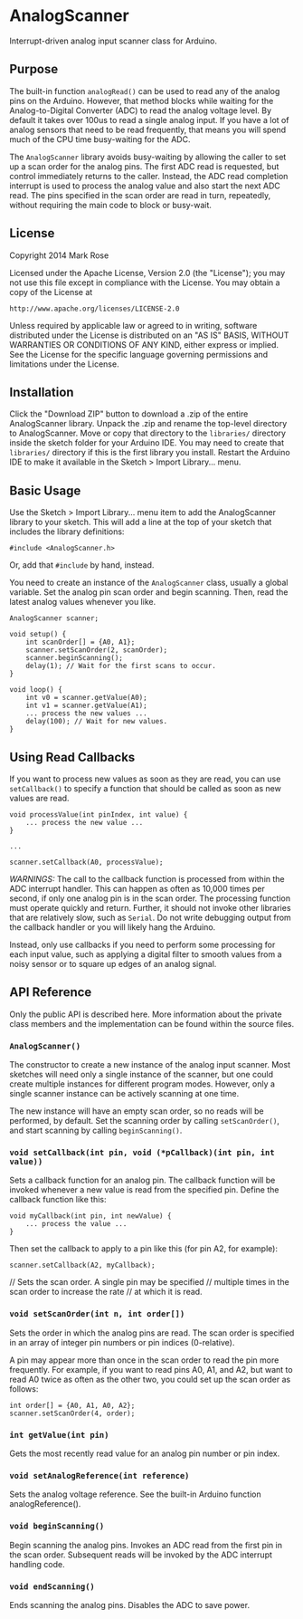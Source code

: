 AnalogScanner
=============

Interrupt-driven analog input scanner class for Arduino.

Purpose
-------
The built-in function `analogRead()` can be used to read any of
the analog pins on the Arduino. However, that method blocks while
waiting for the Analog-to-Digital Converter (ADC) to read the
analog voltage level. By default it takes over 100us to read a
single analog input. If you have a lot of analog sensors that need
to be read frequently, that means you will spend much of the CPU
time busy-waiting for the ADC.

The `AnalogScanner` library avoids busy-waiting by allowing the
caller to set up a scan order for the analog pins. The first ADC
read is requested, but control immediately returns to the caller.
Instead, the ADC read completion interrupt is used to process
the analog value and also start the next ADC read. The pins
specified in the scan order are read in turn, repeatedly, without
requiring the main code to block or busy-wait.

License
-------
Copyright 2014 Mark Rose

Licensed under the Apache License, Version 2.0 (the "License");
you may not use this file except in compliance with the License.
You may obtain a copy of the License at

    http://www.apache.org/licenses/LICENSE-2.0

Unless required by applicable law or agreed to in writing, software
distributed under the License is distributed on an "AS IS" BASIS,
WITHOUT WARRANTIES OR CONDITIONS OF ANY KIND, either express or implied.
See the License for the specific language governing permissions and
limitations under the License.

Installation
------------
Click the "Download ZIP" button to download a .zip of the entire
AnalogScanner library. Unpack the .zip and rename the top-level
directory to AnalogScanner. Move or copy that directory to the
`libraries/` directory inside the sketch folder for your Arduino IDE.
You may need to create that `libraries/` directory if this is the
first library you install. Restart the Arduino IDE to make it
available in the Sketch > Import Library... menu.

Basic Usage
-----------
Use the Sketch > Import Library... menu item to add the AnalogScanner
library to your sketch. This will add a line at the top of your
sketch that includes the library definitions:

    #include <AnalogScanner.h>

Or, add that `#include` by hand, instead.

You need to create an instance of the `AnalogScanner` class, usually a
global variable. Set the analog pin scan order and begin scanning.
Then, read the latest analog values whenever you like.

    AnalogScanner scanner;

    void setup() {
        int scanOrder[] = {A0, A1};
        scanner.setScanOrder(2, scanOrder);
        scanner.beginScanning();
        delay(1); // Wait for the first scans to occur.
    }

    void loop() {
        int v0 = scanner.getValue(A0);
        int v1 = scanner.getValue(A1);
        ... process the new values ...
        delay(100); // Wait for new values.
    }

Using Read Callbacks
--------------------
If you want to process new values as soon as they are read, you can
use `setCallback()` to specify a function that should be called as
soon as new values are read.

    void processValue(int pinIndex, int value) {
        ... process the new value ...
    }

    ...

    scanner.setCallback(A0, processValue);

*WARNINGS:* The call to the callback function is processed from within the ADC interrupt handler. This can happen as often as 10,000 times per second, if only one analog pin is in the scan order. The processing function must operate quickly and return. Further, it should not invoke other libraries that are relatively slow, such as `Serial`. Do not write debugging output from the callback handler or you will likely hang the Arduino.


Instead, only use callbacks if you need to perform some processing for each input value, such as applying a digital filter to smooth values from a noisy sensor or to square up edges of an analog signal.

API Reference
-------------
Only the public API is described here. More information about the private class members and the implementation can be found within the source files.

### `AnalogScanner()`

The constructor to create a new instance of the analog input scanner. Most sketches will need only a single instance of the scanner, but one could create multiple instances for different program modes. However, only a single scanner instance can be actively scanning at one time.

The new instance will have an empty scan order, so no reads will be performed, by  default. Set the scanning order by calling `setScanOrder()`, and start scanning by calling `beginScanning()`.

### `void setCallback(int pin, void (*pCallback)(int pin, int value))`

Sets a callback function for an analog pin. The callback function will be invoked whenever a new value is read from the specified pin. Define the callback function like this:

    void myCallback(int pin, int newValue) {
        ... process the value ...
    }

Then set the callback to apply to a pin like this (for pin A2, for example):

    scanner.setCallback(A2, myCallback);

  // Sets the scan order. A single pin may be specified
  // multiple times in the scan order to increase the rate
  // at which it is read.
### `void setScanOrder(int n, int order[])`
  
Sets the order in which the analog pins are read. The scan order is specified in an array of integer pin numbers or pin indices (0-relative).

A pin may appear more than once in the scan order to read the pin more frequently. For example, if you want to read pins A0, A1, and A2, but want to read A0 twice as often as the other two, you could set up the scan order as follows:

    int order[] = {A0, A1, A0, A2};
    scanner.setScanOrder(4, order);


### `int getValue(int pin)`
Gets the most recently read value for an analog pin number or pin index.
  
### `void setAnalogReference(int reference)`
Sets the analog voltage reference. See the built-in
Arduino function analogReference().
  
### `void beginScanning()`
Begin scanning the analog pins. Invokes an ADC read from
the first pin in the scan order. Subsequent reads will
be invoked by the ADC interrupt handling code.

### `void endScanning()`
Ends scanning the analog pins. Disables the ADC to save
power.
